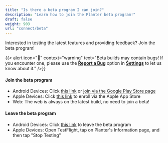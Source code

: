 ```yaml
---
title: "Is there a beta program I can join?"
description: "Learn how to join the Planter beta program!"
draft: false
weight: 903
url: "connect/beta"
---
```


Interested in testing the latest features and providing feedback? Join the beta program!

{{< alert icon="🐛" context="warning" text="Beta builds may contain bugs! If you encounter one, please use the [**Report a Bug**](../contact-us/#report-a-bug) option in [**Settings**](https://planter.garden/settings) to let us know about it." />}}

#### Join the beta program
- Android Devices: Click [this link](https://play.google.com/apps/testing/com.perculacreative.peter.gardenplanner) or [join via the Google Play Store page](https://play.google.com/store/apps/details?id=com.perculacreative.peter.gardenplanner)
- Apple Devices: Click [this link](https://testflight.apple.com/join/zMlYVV7J) to enroll via the Apple App Store
- Web: The web is always on the latest build, no need to join a beta!

#### Leave the beta program
- Android Devices: Click [this link](https://play.google.com/apps/testing/com.perculacreative.peter.gardenplanner) to leave the beta program
- Apple Devices: Open TestFlight, tap on Planter's Information page, and then tap "Stop Testing"
